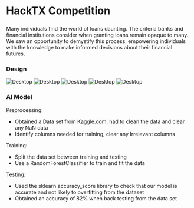 # HackTX Competition


### 
Many individuals find the world of loans daunting. The criteria banks and financial institutions consider when granting loans remain opaque to many. We saw an opportunity to demystify this process, empowering individuals with the knowledge to make informed decisions about their financial futures.




### Design


![Desktop](https://github.com/ephraim888sun/hack-tx/blob/main/showcase/dashboard.png)
![Desktop](https://github.com/ephraim888sun/hack-tx/blob/main/showcase/home.png)
![Desktop](https://github.com/ephraim888sun/hack-tx/blob/main/showcase/input.png)
![Desktop](https://github.com/ephraim888sun/hack-tx/blob/main/showcase/ai.png)
![Desktop](https://github.com/ephraim888sun/hack-tx/blob/main/showcase/output.png)




### AI Model

Preprocessing:
- Obtained a Data set from Kaggle.com, had to clean the data and clear any NaN data
- Identify columns needed for training, clear any Irrelevant columns

Training:
- Split the data set between training and testing
- Use a RandomForestClassifier to train and fit the data

Testing:
- Used the sklearn accuracy_score library to check that our model is accurate and not likely to overfitting from the dataset
- Obtained an accuracy of 82% when back testing from the data set
